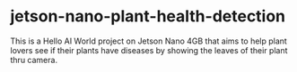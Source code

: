 # jetson-nano-plant-health-detection
This is a Hello AI World project on Jetson Nano 4GB that aims to help plant lovers see if their plants have diseases by showing the leaves of their plant thru camera. 
